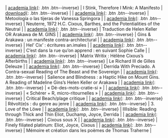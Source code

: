 | [academia link](https://www.academia.edu/95365552/I_Stink_Therefore_I_Mink_A_Manifesto){: .btn .btn--inverse} | I Stink, Therefore I Mink: A Manifesto | [download](https://www.academia.edu/attachments/97568353/download_file?st=MTY3NDIzMTA4Nyw4My43Ni4yNDIuNzc%3D&){: .btn .btn--inverse} |
| [academia link](https://www.academia.edu/95365555/Metoolog%C3%ADa_o_las_tijeras_de_Vanessa_Springora){: .btn .btn--inverse} | Metoología o las tijeras de Vanessa Springora |
| [academia link](https://www.academia.edu/95365556/Neuterre_1972_H_C_Cixous_Barthes_and_the_Potentialities_of_the_Neutral){: .btn .btn--inverse} | Neuterre, 1972 H.C. Cixous, Barthes, and the Potentialities of the Neutral |
| [academia link](https://www.academia.edu/95365564/Traduction_de_Helen_Keller_OR_Arakawa_de_M_GINS){: .btn .btn--inverse} | Traduction de Helen Keller OR Arakawa de M. GINS |
| [academia link](https://www.academia.edu/95365565/Gins_and_Arakawa_un_manifeste_contra_architectural){: .btn .btn--inverse} | Gins & Arakawa : un manifeste contra-architectural |
| [academia link](https://www.academia.edu/95365568/Hel_Cix_%C3%A9critures_an_imales){: .btn .btn--inverse} | Hel’ Cix’ : écritures an.imales |
| [academia link](https://www.academia.edu/95365570/C_est_dans_la_rue_qu_on_apprend_en_suivant_Sophie_Calle){: .btn .btn--inverse} | C’est dans la rue qu’on apprend : en suivant Sophie Calle |
| [academia link](https://www.academia.edu/95365571/Matrix_Writix_H%C3%A9l%C3%A8ne_Cixous_s_Afterbirths){: .btn .btn--inverse} | Matrix Writix : Hélène Cixous’s Afterbirths |
| [academia link](https://www.academia.edu/95365560/Le_Richard_III_de_Gilles_Deleuze){: .btn .btn--inverse} | Le Richard III de Gilles Deleuze |
| [academia link](https://www.academia.edu/95365563/Derrida_With_Preciado_A_Contra_sexual_Reading_of_The_Beast_and_the_Sovereign){: .btn .btn--inverse} | Derrida With Preciado. A Contra-sexual Reading of The Beast and the Sovereign |
| [academia link](https://www.academia.edu/95365566/Salience_and_Blindness_a_Haptic_Hike_on_Mount_Gins_A_Reading_of_Madeline_Gins_s_Helen_Keller_or_Arakawa){: .btn .btn--inverse} | Salience and Blindness : a Haptic Hike on Mount Gins. A Reading of Madeline Gins’s Helen Keller or Arakawa |
| [academia link](https://www.academia.edu/95365562/_D%C3%A9_des_mots_cratie_si_){: .btn .btn--inverse} | « Dé-des-mots-cratie-si » |
| [academia link](https://www.academia.edu/95365567/_Sch%C3%A9rer_R_micro_ritournelles_){: .btn .btn--inverse} | « Schérer + R, micro-ritournelles » |
| [academia link](https://www.academia.edu/95365558/Critical_Beach_plage_critique){: .btn .btn--inverse} | Critical Beach/plage critique |
| [academia link](https://www.academia.edu/95365569/R%C3%AAvolt_e_s_du_genre_au_jenre){: .btn .btn--inverse} | Rêvolt(e)s : du genre au jenre |
| [academia link](https://www.academia.edu/95365551/3_Love_of_the_L%C3%B6we){: .btn .btn--inverse} | 3. Love of the Löwe |
| [academia link](https://www.academia.edu/95365553/IllIsible_Reading_through_Thick_and_Thin_Eliot_Duchamp_Joyce_Derrida){: .btn .btn--inverse} | IllIsible: Reading through Thick and Thin Eliot, Duchamp, Joyce, Derrida |
| [academia link](https://www.academia.edu/95365554/Cixous_sous_X){: .btn .btn--inverse} | Cixous sous X |
| [academia link](https://www.academia.edu/95365572/Finely_filiated_platinum_Eliot_Joyce_Cixous){: .btn .btn--inverse} | Finely filiated platinum: Eliot, Joyce, Cixous |
| [academia link](https://www.academia.edu/95365557/M%C3%A9moire_et_cr%C3%A9ation_dans_les_po%C3%A8mes_de_Thomas_Traherne){: .btn .btn--inverse} | Mémoire et création dans les poèmes de Thomas Traherne |
